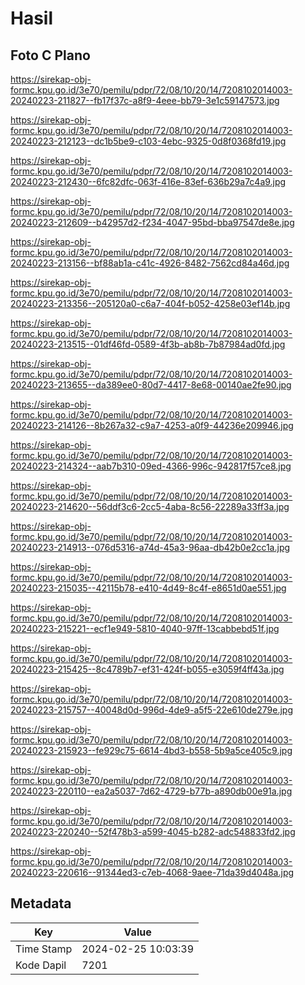 # Hasil

## Foto C Plano

https://sirekap-obj-formc.kpu.go.id/3e70/pemilu/pdpr/72/08/10/20/14/7208102014003-20240223-211827--fb17f37c-a8f9-4eee-bb79-3e1c59147573.jpg

https://sirekap-obj-formc.kpu.go.id/3e70/pemilu/pdpr/72/08/10/20/14/7208102014003-20240223-212123--dc1b5be9-c103-4ebc-9325-0d8f0368fd19.jpg

https://sirekap-obj-formc.kpu.go.id/3e70/pemilu/pdpr/72/08/10/20/14/7208102014003-20240223-212430--6fc82dfc-063f-416e-83ef-636b29a7c4a9.jpg

https://sirekap-obj-formc.kpu.go.id/3e70/pemilu/pdpr/72/08/10/20/14/7208102014003-20240223-212609--b42957d2-f234-4047-95bd-bba97547de8e.jpg

https://sirekap-obj-formc.kpu.go.id/3e70/pemilu/pdpr/72/08/10/20/14/7208102014003-20240223-213156--bf88ab1a-c41c-4926-8482-7562cd84a46d.jpg

https://sirekap-obj-formc.kpu.go.id/3e70/pemilu/pdpr/72/08/10/20/14/7208102014003-20240223-213356--205120a0-c6a7-404f-b052-4258e03ef14b.jpg

https://sirekap-obj-formc.kpu.go.id/3e70/pemilu/pdpr/72/08/10/20/14/7208102014003-20240223-213515--01df46fd-0589-4f3b-ab8b-7b87984ad0fd.jpg

https://sirekap-obj-formc.kpu.go.id/3e70/pemilu/pdpr/72/08/10/20/14/7208102014003-20240223-213655--da389ee0-80d7-4417-8e68-00140ae2fe90.jpg

https://sirekap-obj-formc.kpu.go.id/3e70/pemilu/pdpr/72/08/10/20/14/7208102014003-20240223-214126--8b267a32-c9a7-4253-a0f9-44236e209946.jpg

https://sirekap-obj-formc.kpu.go.id/3e70/pemilu/pdpr/72/08/10/20/14/7208102014003-20240223-214324--aab7b310-09ed-4366-996c-942817f57ce8.jpg

https://sirekap-obj-formc.kpu.go.id/3e70/pemilu/pdpr/72/08/10/20/14/7208102014003-20240223-214620--56ddf3c6-2cc5-4aba-8c56-22289a33ff3a.jpg

https://sirekap-obj-formc.kpu.go.id/3e70/pemilu/pdpr/72/08/10/20/14/7208102014003-20240223-214913--076d5316-a74d-45a3-96aa-db42b0e2cc1a.jpg

https://sirekap-obj-formc.kpu.go.id/3e70/pemilu/pdpr/72/08/10/20/14/7208102014003-20240223-215035--42115b78-e410-4d49-8c4f-e8651d0ae551.jpg

https://sirekap-obj-formc.kpu.go.id/3e70/pemilu/pdpr/72/08/10/20/14/7208102014003-20240223-215221--ecf1e949-5810-4040-97ff-13cabbebd51f.jpg

https://sirekap-obj-formc.kpu.go.id/3e70/pemilu/pdpr/72/08/10/20/14/7208102014003-20240223-215425--8c4789b7-ef31-424f-b055-e3059f4ff43a.jpg

https://sirekap-obj-formc.kpu.go.id/3e70/pemilu/pdpr/72/08/10/20/14/7208102014003-20240223-215757--40048d0d-996d-4de9-a5f5-22e610de279e.jpg

https://sirekap-obj-formc.kpu.go.id/3e70/pemilu/pdpr/72/08/10/20/14/7208102014003-20240223-215923--fe929c75-6614-4bd3-b558-5b9a5ce405c9.jpg

https://sirekap-obj-formc.kpu.go.id/3e70/pemilu/pdpr/72/08/10/20/14/7208102014003-20240223-220110--ea2a5037-7d62-4729-b77b-a890db00e91a.jpg

https://sirekap-obj-formc.kpu.go.id/3e70/pemilu/pdpr/72/08/10/20/14/7208102014003-20240223-220240--52f478b3-a599-4045-b282-adc548833fd2.jpg

https://sirekap-obj-formc.kpu.go.id/3e70/pemilu/pdpr/72/08/10/20/14/7208102014003-20240223-220616--91344ed3-c7eb-4068-9aee-71da39d4048a.jpg


## Metadata

| Key        | Value               |
| ---------- | ------------------- |
| Time Stamp | 2024-02-25 10:03:39 |
| Kode Dapil | 7201                |



